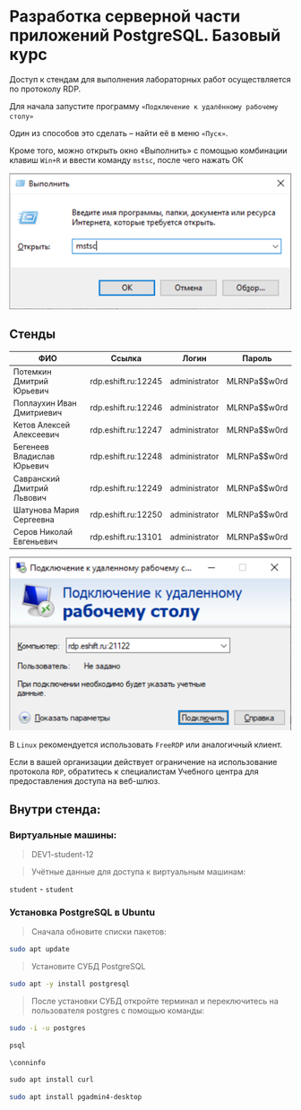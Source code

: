# Разработка серверной части приложений PostgreSQL. Базовый курс


Доступ к стендам для выполнения лабораторных работ осуществляется по протоколу RDP. 

Для начала запустите программу `«Подключение к удалённому рабочему столу»`

Один из способов это сделать – найти её в меню `«Пуск»`. 

Кроме того, можно открыть окно «Выполнить» с помощью комбинации клавиш `Win+R` и ввести команду `mstsc`, после чего нажать ОК 

![alt text](img/mstsc.png)

## Стенды

| ФИО	 | Ссылка |	Логин |	Пароль|
| -------|--------|-------|-------| 
| Потемкин Дмитрий Юрьевич |rdp.eshift.ru:12245 |	administrator |	MLRNPa$$w0rd|
| Поплаухин Иван Дмитриевич |rdp.eshift.ru:12246 |	administrator |	MLRNPa$$w0rd|
| Кетов Алексей Алексеевич |rdp.eshift.ru:12247 |	administrator |	MLRNPa$$w0rd|
| Бегенеев Владислав Юрьевич |rdp.eshift.ru:12248 |	administrator |	MLRNPa$$w0rd|
| Савранский Дмитрий Львович |rdp.eshift.ru:12249 |	administrator |	MLRNPa$$w0rd|
| Шатунова Мария Сергеевна |rdp.eshift.ru:12250 |	administrator |	MLRNPa$$w0rd|
| Серов Николай Евгеньевич |rdp.eshift.ru:13101 |	administrator |	MLRNPa$$w0rd|



![alt text](img/rdp.png)


В `Linux` рекомендуется использовать `FreeRDP` или аналогичный клиент. 

Если в вашей организации действует ограничение на использование протокола `RDP`, обратитесь к специалистам Учебного центра для предоставления доступа на веб-шлюз.

 

## Внутри стенда:

### Виртуальные машины:

> DEV1-student-12

> Учётные данные для доступа к виртуальным машинам:

`student` - `student`

### Установка PostgreSQL в Ubuntu

> Сначала обновите списки пакетов:

```sh
sudo apt update
```


> Установите СУБД PostgreSQL

```sh
sudo apt -y install postgresql
```


> После установки СУБД откройте терминал и переключитесь на пользователя postgres с помощью команды:

```sh
sudo -i -u postgres
```


```sh
psql
```

```
\conninfo
```


```sql
sudo apt install curl
```


```sh
sudo apt install pgadmin4-desktop
```